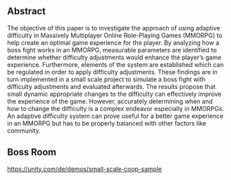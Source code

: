 ## Abstract

The objective of this paper is to investigate the approach of using adaptive difficulty
in Massively Multiplayer Online Role-Playing Games (MMORPG) to help create an
optimal game experience for the player. By analyzing how a boss fight works in
an MMORPG, measurable parameters are identified to determine whether difficulty
adjustments would enhance the player’s game experience. Furthermore, elements of the
system are established which can be regulated in order to apply difficulty adjustments.
These findings are in turn implemented in a small scale project to simulate a boss fight
with difficulty adjustments and evaluated afterwards.
The results propose that small dynamic appropriate changes to the difficulty can
effectively improve the experience of the game. However, accurately determining
when and how to change the difficulty is a complex endeavor especially in MMORPGs.
An adaptive difficulty system can prove useful for a better game experience in an
MMORPG but has to be properly balanced with other factors like community.

## Boss Room

https://unity.com/de/demos/small-scale-coop-sample

